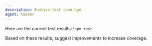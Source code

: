 ```yaml
---
description: Analyze test coverage
agent: tester
---
```


Here are the current test results:
!`npm test`

Based on these results, suggest improvements to increase coverage.
